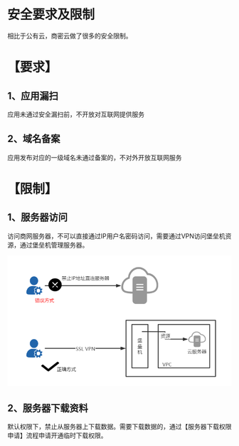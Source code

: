 # 安全要求及限制

相比于公有云，商密云做了很多的安全限制。

# 【要求】

## 1、应用漏扫

应用未通过安全漏扫前，不开放对互联网提供服务

## 2、域名备案

应用发布对应的一级域名未通过备案的，不对外开放互联网服务

# 【限制】

## 1、服务器访问

访问商网服务器，不可以直接通过IP用户名密码访问，需要通过VPN访问堡垒机资源，通过堡垒机管理服务器。

![](/assets/服务器访问方式)

## 2、服务器下载资料

默认权限下，禁止从服务器上下载数据。需要下载数据的，通过【服务器下载权限申请】流程申请开通临时下载权限。

